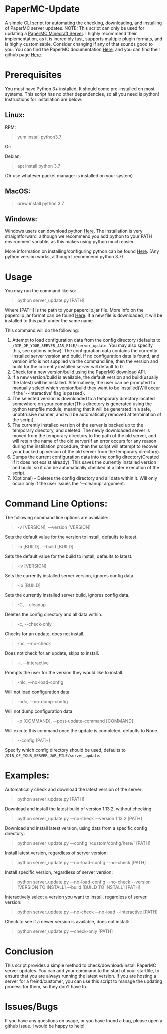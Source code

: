 # PaperMC-Update
A simple CLI script for automating the checking, downloading, and installing of PaperMC server updates.
NOTE: This script can only be used for updating a [PaperMC Minecraft Server](https://papermc.io/). I highly recommend their implementation, as it is incredibly fast, supports multiple plugin formats, and is highly customisable. Consider changing if any of that sounds good to you. You can find the PaperMC documentation [Here](https://paper.readthedocs.io/en/latest/), and you can find their github page [Here](https://github.com/PaperMC).

# Prerequisites
You must have Python 3+ installed. It should come pre-installed on most systems. This script has no other dependencies, so all you need is python! Instructions for installation are below:

## Linux:

RPM:
>yum install python3.7

Or:

Debian:
>apt install python 3.7

(Or use whatever packet manager is installed on your system)
## MacOS:

>brew install python 3.7

## Windows:

Windows users can download python [Here](https://www.python.org/downloads/). The installation is very straightforward, although we recommend you add python to your PATH environment variable, as this makes using python much easier.

More information on installing/configuring python can be found [Here](https://www.python.org/downloads/).
(Any python version works, although I recommend python 3.7)

# Usage

You may run the command like so:

> python server_update.py [PATH]

Where [PATH] is the path to your paperclip.jar file. More info on the paperclip.jar format can be found [Here](https://paper.readthedocs.io/en/latest/about/structure.html#id2). If a new file is downloaded, it will be installed to this path under the same name.

This command will do the following:

1. Attempt to load configuration data from the config directory (defaults to `/DIR_OF_YOUR_SERVER_JAR_FILE/server_update`. You may also specify this, see options below). The configuration data contains the currently installed server version and build. If no configuration data is found, and version info is not supplied via the command line, then the version and build for the currently installed server will default to 0.
2. Check for a new version/build using the [PaperMC download API](https://paper.readthedocs.io/en/latest/site/api.html#downloads-api).
3. If a new version/build is available, the default version and build(usually the latest) will be installed. Alternatively, the user can be prompted to manually select which version/build they want to be installed(Will occur if the '--interactive' flag is passed).
4. The selected version is downloaded to a temporary directory located somewhere on your computer(This directory is generated using the python tempfile module, meaning that it will be generated in a safe, unobtrusive manner, and will be automatically removed at termination of the script).
5. The currently installed version of the server is backed up to the temporary directory, and deleted. The newly downloaded server is moved from the temporary directory to the path of the old server, and will retain the name of the old server(If an error occurs for any reason during the instillation procedure, then the script will attempt to recover your backed up version of the old server from the temporary directory).
6. Dumps the current configuration data into the config directory(Created if it does not exsist already). This saves the currently installed version and build, so it can be automatically checked at a later execution of the script.
7. (Optional) - Deletes the config directory and all data within it. Will only occur only if the user issues the '--cleanup' argument.

# Command Line Options:

The following command line options are available:

>-v [VERSION], --version [VERSION]

Sets the default value for the version to install, defaults to latest.
>-b [BUILD], --build [BUILD]

Sets the default value for the build to install, defaults to latest.
>-iv [VERSION]

Sets the currently installed server version, ignores config data.
>-ib [BUILD]

Sets the currently installed server build, ignores config data.
>-C, --cleanup

Deletes the config directory and all data within.
>-c, --check-only

Checks for an update, does not install.
>-nc, --no-check

Does not check for an update, skips to install.
>-i, --interactive

Prompts the user for the version they would like to install.
>-nlc, --no-load-config

Will not load configuration data
>-ndc, --no-dump-config

Will not dump configuration data
  
>-p [COMMAND], --post-update-command [COMMAND]

Will excute this command once the update is completed, defaults to None.

>--config [PATH]

Specify which config directory should be used, defaults to `/DIR_OF_YOUR_SERVER_JAR_FILE/server_update`.

# Examples:

Automatically check and download the latest version of the server:
>python server_update.py [PATH]

Download and install the latest build of version 1.13.2, without checking:
>python server_update.py --no-check --version 1.13.2 [PATH]

Download and install latest version, using data from a specific config directory:
>python server_update.py --config '/custom/config/here/' [PATH]

Install latest version, regardless of server version:
>python server_update.py --no-load-config  --no-check [PATH]

Install specific version, regardless of server version:
>python server_update.py --no-load-config --no-check --version [VERSION TO INSTALL] --build [BUILD TO INSTALL] [PATH]

Interactively select a version you want to install, regardless of server version:
>python server_update.py --no-check --no-load --interactive [PATH]

Check to see if a newer version is available, does not install:
>python server_update.py --check-only [PATH]

# Conclusion

This script provides a simple method to check/download/install PaperMC server updates. You can add your command to the start of your startfile, to ensure that you are always running the latest version. If you are hosting a server for a freind/customer, you can use this script to manage the updating process for them, so they don't have to.

# Issues/Bugs

If you have any questions on usage, or you have found a bug, please open a github issue. I would be happy to help!
